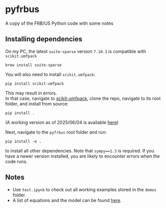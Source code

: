 # pyfrbus
A copy of the FRB/US Python code with some notes

## Installing dependencies

On my PC, the latest `suite-sparse` version `7.10.3` is compatible with `scikit.umfpack`

```
brew install suite-sparse
```
You will also need to install `scikit.umfpack`:

```
pip install scikit-umfpack
```
This may result in errors.  
In that case, navigate to [scikit-umfpack](https://github.com/scikit-umfpack/scikit-umfpack), clone the repo, navigate to its root folder, and install from source:

```
pip install .
```
(A working version as of 2025/06/04 is available [here](https://github.com/thanhqtran/pyfrbus/tree/main/extra_packages/scikit-umfpack-master))

Next, navigate to the `pyfrbus` root folder and run:

```
pip install -e .
```

to install all other dependencies. 
Note that `sympy==1.3` is required. 
If you have a newer version installed, you are likely to encounter errors when the code runs.

## Notes

- Use `test.ipynb` to check out all working examples stored in the `demos` folder.
- A list of equations and the model can be found [here](https://github.com/thanhqtran/pyfrbus/blob/main/documentation/equations.html).
